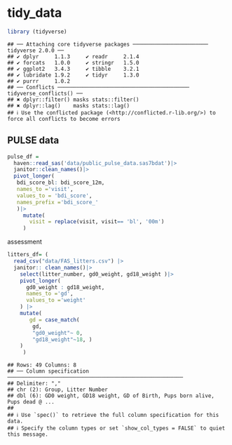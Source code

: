 tidy_data
================

``` r
library (tidyverse)
```

    ## ── Attaching core tidyverse packages ──────────────────────── tidyverse 2.0.0 ──
    ## ✔ dplyr     1.1.3     ✔ readr     2.1.4
    ## ✔ forcats   1.0.0     ✔ stringr   1.5.0
    ## ✔ ggplot2   3.4.3     ✔ tibble    3.2.1
    ## ✔ lubridate 1.9.2     ✔ tidyr     1.3.0
    ## ✔ purrr     1.0.2     
    ## ── Conflicts ────────────────────────────────────────── tidyverse_conflicts() ──
    ## ✖ dplyr::filter() masks stats::filter()
    ## ✖ dplyr::lag()    masks stats::lag()
    ## ℹ Use the conflicted package (<http://conflicted.r-lib.org/>) to force all conflicts to become errors

## PULSE data

``` r
pulse_df =
  haven::read_sas('data/public_pulse_data.sas7bdat')|>
  janitor::clean_names()|>
  pivot_longer(
   bdi_score_bl: bdi_score_12m,
   names_to ='visit',
   values_to = 'bdi_score',
   names_prefix ='bdi_score_'
   )|>
     mutate(
       visit = replace(visit, visit== 'bl', '00m')
     )
```

assessment

``` r
litters_df= (
  read_csv("data/FAS_litters.csv") |>
  janitor:: clean_names()|>
    select(litter_number, gd0_weight, gd18_weight )|>
    pivot_longer(
      gd0_weight : gd18_weight,
      names_to ='gd',
      values_to ='weight' 
    ) |>
    mutate(
       gd = case_match(
        gd,
        "gd0_weight"~ 0,
        "gd18_weight"~18, )
    )
     )
```

    ## Rows: 49 Columns: 8
    ## ── Column specification ────────────────────────────────────────────────────────
    ## Delimiter: ","
    ## chr (2): Group, Litter Number
    ## dbl (6): GD0 weight, GD18 weight, GD of Birth, Pups born alive, Pups dead @ ...
    ## 
    ## ℹ Use `spec()` to retrieve the full column specification for this data.
    ## ℹ Specify the column types or set `show_col_types = FALSE` to quiet this message.
